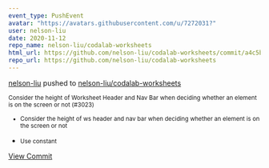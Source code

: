 ```yaml
---
event_type: PushEvent
avatar: "https://avatars.githubusercontent.com/u/7272031?"
user: nelson-liu
date: 2020-11-12
repo_name: nelson-liu/codalab-worksheets
html_url: https://github.com/nelson-liu/codalab-worksheets/commit/a4c5bb2ed9ebb90004021d9fd6db2c012e5fe9cd
repo_url: https://github.com/nelson-liu/codalab-worksheets
---
```


<a href='https://github.com/nelson-liu' target='_blank'>nelson-liu</a> pushed to <a href='https://github.com/nelson-liu/codalab-worksheets' target='_blank'>nelson-liu/codalab-worksheets</a>

<small>Consider the height of Worksheet Header and Nav Bar when deciding whether an element is on the screen or not (#3023)

* Consider the height of ws header and nav bar when deciding whether an element is on the screen or not

* Use constant</small>

<a href='https://github.com/nelson-liu/codalab-worksheets/commit/a4c5bb2ed9ebb90004021d9fd6db2c012e5fe9cd' target='_blank'>View Commit</a>
